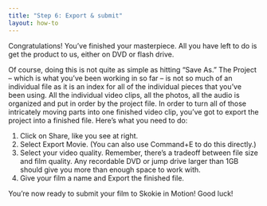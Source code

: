 ```yaml
---
title: "Step 6: Export & submit"
layout: how-to
---
```

Congratulations! You’ve finished your masterpiece. All you have left to do is get the product to us, either on DVD or flash drive.

Of course, doing this is not quite as simple as hitting “Save As.” The Project – which is what you’ve been working in so far – is not so much of an individual file as it is an index for all of the individual pieces that you’ve been using. All the individual video clips, all the photos, all the audio is organized and put in order by the project file. In order to turn all of those intricately moving parts into one finished video clip, you’ve got to export the project into a finished file. Here’s what you need to do:

1. Click on Share, like you see at right.
2. Select Export Movie. (You can also use Command+E to do this directly.)
3. Select your video quality. Remember, there’s a tradeoff between file size and film quality. Any recordable DVD or jump drive larger than 1GB should give you more than enough space to work with.
4. Give your film a name and Export the finished file.

You’re now ready to submit your film to Skokie in Motion! Good luck!